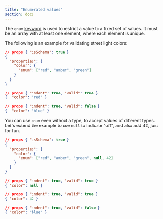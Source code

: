```yaml
---
title: "Enumerated values"
section: docs
---
```


The `enum` [keyword](../../learn/glossary#keyword) is used to restrict a value to a fixed set of values.
It must be an array with at least one element, where each element is
unique.

The following is an example for validating street light colors:

```json
// props { "isSchema": true }
{
  "properties": {
    "color": {
      "enum": ["red", "amber", "green"]
    }
  }
}
```
```json
// props { "indent": true, "valid": true }
{  "color": "red" }
```

```json
// props { "indent": true, "valid": false }
{  "color": "blue" }
```

You can use `enum` even without a type, to accept values of different
types. Let\'s extend the example to use `null` to indicate \"off\", and
also add 42, just for fun.

```json
// props { "isSchema": true }
{
  "properties": {
    "color": {
      "enum": ["red", "amber", "green", null, 42]
    }
  }
}
```

```json
// props { "indent": true, "valid": true }
{ "color": null }
```

```json
// props { "indent": true, "valid": true }
{ "color": 42 }
```

```json
// props { "indent": true, "valid": false }
{ "color": "blue" }
```